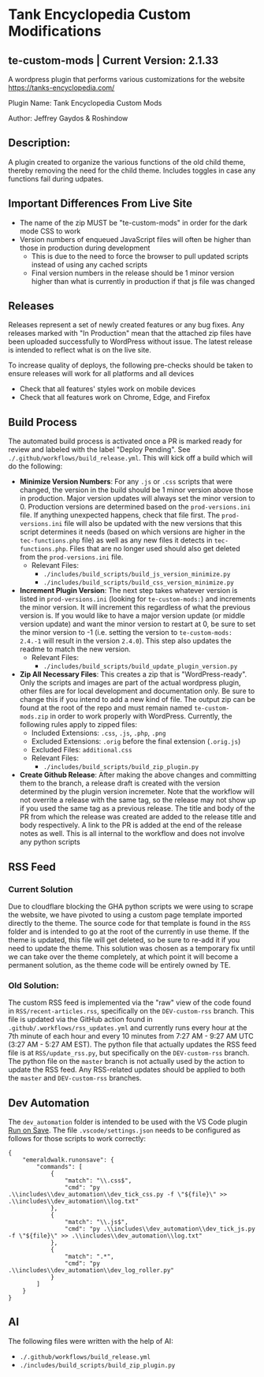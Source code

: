 # Tank Encyclopedia Custom Modifications
## te-custom-mods | Current Version: 2.1.33

A wordpress plugin that performs various customizations for the website https://tanks-encyclopedia.com/

Plugin Name: Tank Encyclopedia Custom Mods

Author: Jeffrey Gaydos & Roshindow

## Description:
A plugin created to organize the various functions of the old child theme, thereby removing the need for the child theme. Includes toggles in case any functions fail during udpates.

## Important Differences From Live Site
- The name of the zip MUST be "te-custom-mods" in order for the dark mode CSS to work
- Version numbers of enqueued JavaScript files will often be higher than those in production during development
  - This is due to the need to force the browser to pull updated scripts instead of using any cached scripts
  - Final version numbers in the release should be 1 minor version higher than what is currently in production if that js file was changed

## Releases
Releases represent a set of newly created features or any bug fixes. Any releases marked with "In Production" mean that the attached zip files have been uploaded successfully to WordPress without issue. The latest release is intended to reflect what is on the live site.

To increase quality of deploys, the following pre-checks should be taken to ensure releases will work for all platforms and all devices
- Check that all features' styles work on mobile devices
- Check that all features work on Chrome, Edge, and Firefox

## Build Process
The automated build process is activated once a PR is marked ready for review and labeled with the label "Deploy Pending". See `./.github/workflows/build_release.yml`. This will kick off a build which will do the following:
- **Minimize Version Numbers**: For any `.js` or `.css` scripts that were changed, the version in the build should be 1 minor version above those in production. Major version updates will always set the minor version to 0. Production versions are determined based on the `prod-versions.ini` file. If anything unexpected happens, check that file first. The `prod-versions.ini` file will also be updated with the new versions that this script determines it needs (based on which versions are higher in the `tec-functions.php` file) as well as any new files it detects in `tec-functions.php`. Files that are no longer used should also get deleted from the `prod-versions.ini` file.
  - Relevant Files:
    - `./includes/build_scripts/build_js_version_minimize.py`
    - `./includes/build_scripts/build_css_version_minimize.py`
- **Increment Plugin Version**: The next step takes whatever version is listed in `prod-versions.ini` (looking for `te-custom-mods:`) and increments the minor version. It will increment this regardless of what the previous version is. If you would like to have a major version update (or middle version update) and want the minor version to restart at 0, be sure to set the minor version to -1 (i.e. setting the version to `te-custom-mods: 2.4.-1` will result in the version `2.4.0`). This step also updates the readme to match the new version.
  - Relevant Files:
    - `./includes/build_scripts/build_update_plugin_version.py`
- **Zip All Necessary Files**: This creates a zip that is "WordPress-ready". Only the scripts and images are part of the actual wordpress plugin, other files are for local development and documentation only. Be sure to change this if you intend to add a new kind of file. The output zip can be found at the root of the repo and must remain named `te-custom-mods.zip` in order to work properly with WordPress. Currently, the following rules apply to zipped files:
  - Included Extensions: `.css`, `.js`, `.php`, `.png`
  - Excluded Extensions: `.orig` before the final extension (`.orig.js`)
  - Excluded Files: `additional.css`
  - Relevant Files:
    - `./includes/build_scripts/build_zip_plugin.py`
- **Create Github Release**: After making the above changes and committing them to the branch, a release draft is created with the version determined by the plugin version incremeter. Note that the workflow will not overrite a release with the same tag, so the release may not show up if you used the same tag as a previous release. The title and body of the PR from which the release was created are added to the release title and body respectively. A link to the PR is added at the end of the release notes as well. This is all internal to the workflow and does not involve any python scripts

## RSS Feed

### Current Solution

Due to cloudflare blocking the GHA python scripts we were using to scrape the website, we have pivoted to using a custom page template imported directly to the theme. The source code for that template is found in the `RSS` folder and is intended to go at the root of the currently in use theme. If the theme is updated, this file will get deleted, so be sure to re-add it if you need to update the theme. This solution was chosen as a temporary fix until we can take over the theme completely, at which point it will become a permanent solution, as the theme code will be entirely owned by TE.

### Old Solution:

The custom RSS feed is implemented via the "raw" view of the code found in `RSS/recent-articles.rss`, specifically on the `DEV-custom-rss` branch. This file is updated via the GitHub action found in `.github/.workflows/rss_updates.yml` and currently runs every hour at the 7th minute of each hour and every 10 minutes from 7:27 AM - 9:27 AM UTC (3:27 AM - 5:27 AM EST). The python file that actually updates the RSS feed file is at `RSS/update_rss.py`, but specifically on the `DEV-custom-rss` branch. The python file on the `master` branch is not actually used by the action to update the RSS feed. Any RSS-related updates should be applied to both the `master` and `DEV-custom-rss` branches.

## Dev Automation

The `dev_automation` folder is intended to be used with the VS Code plugin [Run on Save](https://marketplace.visualstudio.com/items?itemName=emeraldwalk.RunOnSave&ssr=false#overview). The file `.vscode/settings.json` needs to be configured as follows for those scripts to work correctly:
```
{
    "emeraldwalk.runonsave": {
        "commands": [
            {
                "match": "\\.css$",
                "cmd": "py .\\includes\\dev_automation\\dev_tick_css.py -f \"${file}\" >> .\\includes\\dev_automation\\log.txt"
            },
            {
                "match": "\\.js$",
                "cmd": "py .\\includes\\dev_automation\\dev_tick_js.py -f \"${file}\" >> .\\includes\\dev_automation\\log.txt"
            },
            {
                "match": ".*",
                "cmd": "py .\\includes\\dev_automation\\dev_log_roller.py"
            }
        ]
    }
}
```

## AI

The following files were written with the help of AI:
- `./.github/workflows/build_release.yml`
- `./includes/build_scripts/build_zip_plugin.py`

